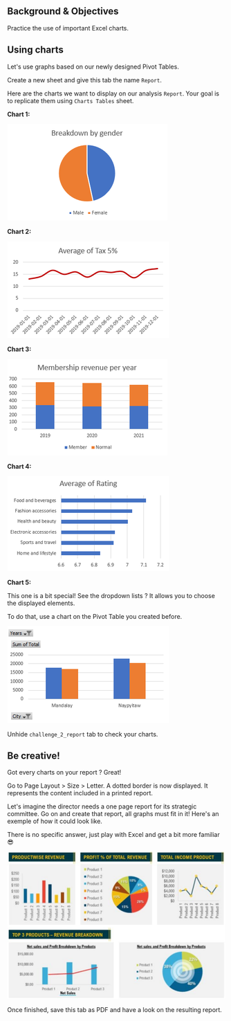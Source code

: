 ## Background & Objectives

Practice the use of important Excel charts.

## Using charts

Let's use graphs based on our newly designed Pivot Tables.

Create a new sheet and give this tab the name `Report`.

Here are the charts we want to display on our analysis `Report`. Your goal is to replicate them using `Charts Tables` sheet.

**Chart 1:**

![assets/Untitled.png](assets/Untitled.png)

**Chart 2:**

![assets/Untitled%201.png](assets/Untitled%201.png)

**Chart 3:**

![assets/Untitled%202.png](assets/Untitled%202.png)

**Chart 4:**

![assets/Untitled%203.png](assets/Untitled%203.png)

**Chart 5:**

This one is a bit special! See the dropdown lists ? It allows you to choose the displayed elements.

To do that, use a chart on the Pivot Table you created before.

![assets/Untitled%204.png](assets/Untitled%204.png)

Unhide `challenge_2_report` tab to check your charts.

## Be creative!

Got every charts on your report ? Great!

Go to Page Layout > Size > Letter. A dotted border is now displayed. It represents the content included in a printed report.

Let's imagine the director needs a one page report for its strategic committee. Go on and create that report, all graphs must fit in it! Here's an exemple of how it could look like.

There is no specific answer, just play with Excel and get a bit more familiar 😎

![assets/Untitled%205.png](assets/Untitled%205.png)

Once finished, save this tab as PDF and have a look on the resulting report.